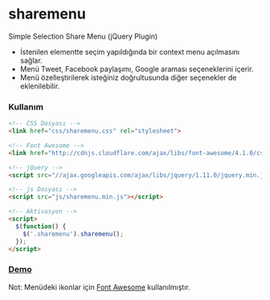 sharemenu
=========

Simple Selection Share Menu (jQuery Plugin)

* İstenilen elementte seçim yapıldığında bir context menu açılmasını sağlar.
* Menü Tweet, Facebook paylaşımı, Google araması seçeneklerini içerir.
* Menü özelleştirilerek isteğiniz doğrultusunda diğer seçenekler de eklenilebilir.

### Kullanım
```html
<!-- CSS Dosyası -->
<link href="css/sharemenu.css" rel="stylesheet">

<!-- Font Awesome -->
<link href="http://cdnjs.cloudflare.com/ajax/libs/font-awesome/4.1.0/css/font-awesome.css" rel="stylesheet">

<!-- jQuery -->
<script src="//ajax.googleapis.com/ajax/libs/jquery/1.11.0/jquery.min.js"></script>

<!-- js Dosyası -->
<script src="js/sharemenu.min.js"></script>

<!-- Aktivasyon -->
<script>
  $(function() {
    $('.sharemenu').sharemenu();
  });
</script>

```

### [Demo](http://beltslib.net/paylasim-menusu.html)

Not: Menüdeki ikonlar için [Font Awesome](http://fontawesome.io/) kullanılmıştır.
